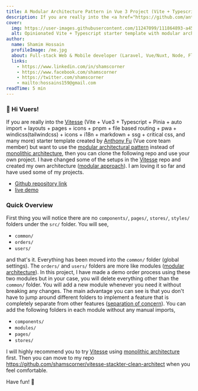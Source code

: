 ```yaml
---
title: A Modular Architecture Pattern in Vue 3 Project (Vite + Typescript)
description: If you are really into the <a href="https://github.com/antfu/vitesse">Vitesse</a> starter template created by Anthony Fu (Vue core team member) but want to use the modular architectural pattern instead of monolithic architecture, then you can clone this repo and use your own project.
cover:
  img: https://user-images.githubusercontent.com/11247099/111864893-a457fd00-899e-11eb-9f05-f4b88987541d.png
  alt: Opinionated Vite + Typescript starter template with modular architecture pattern.
author:
  name: Shamim Hossain
  profileImage: /me.jpg
  about: Full-stack Web & Mobile developer (Laravel, Vue/Nuxt, Node, Flutter) | Computer Science Engineer | Tech Enthusiast
  links:
    - https://www.linkedin.com/in/shamscorner
    - https://www.facebook.com/shamscorner
    - https://twitter.com/shamscorner
    - mailto:hossains159@gmail.com
readTime: 5 min
---
```


<Navbar />

### 👋 Hi Vuers!

If you are really into the [Vitesse](https://github.com/antfu/vitesse) (Vite + Vue3 + Typescript + Pinia + auto import + layouts + pages + icons + pnpm + file based routing + pwa + windicss(tailwindcss) + icons + i18n + markdown + ssg + critical css, and many more) starter template created by [Anthony Fu](https://github.com/antfu) (Vue core team member) but want to use the [modular architectural pattern](https://en.wikipedia.org/wiki/Module_pattern) instead of [monolithic architecture](https://en.wikipedia.org/wiki/Monolithic_application), then you can clone the following repo and use your own project. I have changed some of the setups in the [Vitesse](https://github.com/antfu/vitesse) repo and created my own architecture ([modular approach](https://en.wikipedia.org/wiki/Module_pattern)). I am loving it so far and have used some of my projects.

- [Github repository link](https://github.com/shamscorner/vitesse-stackter-clean-architect)
- [live demo](https://vite-vue3-clean-arch.netlify.app/)

### Quick Overview

First thing you will notice there are no `components/`, `pages/`, `stores/`, `styles/` folders under the `src/` folder. You will see,

- `common/`
- `orders/`
- `users/`

and that's it. Everything has been moved into the `common/` folder (global settings). The `orders/` and `users/` folders are more like modules ([modular architecture](https://en.wikipedia.org/wiki/Module_pattern)). In this project, I have made a demo order process using these two modules but in your case, you will delete everything other than the `common/` folder. You will add a new module whenever you need it without breaking any changes. The main advantage you can see is that you don't have to jump around different folders to implement a feature that is completely separate from other features ([separation of concern](https://en.wikipedia.org/wiki/Separation_of_concerns)). You can add the following folders in each module without any manual imports,

- `components/`
- `modules/`
- `pages/`
- `stores/`

I will highly recommend you to try [Vitesse](https://github.com/antfu/vitesse) using [monolithic architecture](https://en.wikipedia.org/wiki/Monolithic_application) first. Then you can move to my repo https://github.com/shamscorner/vitesse-stackter-clean-architect when you feel comfortable.

Have fun! 🙂
